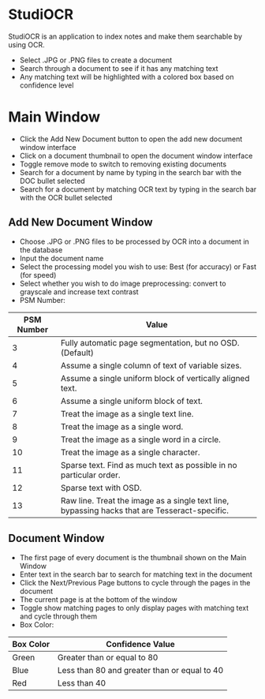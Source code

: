 # StudiOCR
StudiOCR is an application to index notes and make them searchable by using OCR.

- Select .JPG or .PNG files to create a document
- Search through a document to see if it has any matching text
- Any matching text will be highlighted with a colored box based on confidence level

# Main Window 

- Click the Add New Document button to open the add new document window interface
- Click on a document thumbnail to open the document window interface
- Toggle remove mode to switch to removing existing documents
- Search for a document by name by typing in the search bar with the DOC bullet selected
- Search for a document by matching OCR text by typing in the search bar with the OCR bullet selected  

## Add New Document Window
- Choose .JPG or .PNG files to be processed by OCR into a document in the database
- Input the document name 
- Select the processing model you wish to use: Best (for accuracy) or Fast (for speed)
- Select whether you wish to do image preprocessing: convert to grayscale and increase text contrast 
- PSM Number:

PSM Number | Value
------------ | -------------
3 | Fully automatic page segmentation, but no OSD. (Default)
4 | Assume a single column of text of variable sizes.
5 | Assume a single uniform block of vertically aligned text.
6 | Assume a single uniform block of text.
7 | Treat the image as a single text line.
8 | Treat the image as a single word.
9 | Treat the image as a single word in a circle.
10 | Treat the image as a single character.
11 | Sparse text. Find as much text as possible in no particular order.
12 | Sparse text with OSD.
13 | Raw line. Treat the image as a single text line, bypassing hacks that are Tesseract-specific.

## Document Window
- The first page of every document is the thumbnail shown on the Main Window
- Enter text in the search bar to search for matching text in the document 
- Click the Next/Previous Page buttons to cycle through the pages in the document
- The current page is at the bottom of the window
- Toggle show matching pages to only display pages with matching text and cycle through them 
- Box Color:

Box Color | Confidence Value
------------ | -------------
Green | Greater than or equal to 80
Blue | Less than 80 and greater than or equal to 40
Red | Less than 40

